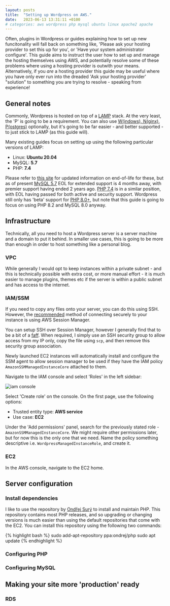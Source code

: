 ```yaml
---
layout: posts
title:  "Setting up Wordpress on AWS."
date:   2023-06-13 13:31:11 +0100
# categories: aws wordpress php mysql ubuntu linux apache2 apache
---
```

Often, plugins in Wordpress or guides explaining how to set up new funcitonality will fall back on something like, 'Please ask your hosting provider to set this up for you', or 'Have your system administrator configure'. This guide aims to instruct the user how to set up and manage the hosting themselves using AWS, and potentially resolve some of these problems where using a hosting provider is outwith your means. Alternatively, if you *are* a hosting provider this guide may be useful where you have only ever run into the dreaded 'Ask your hosting provider' "solution" to something you are trying to resolve - speaking from experience!

## General notes

Commonly, Wordpress is hosted on top of a [LAMP](https://en.wikipedia.org/wiki/LAMP_(software_bundle)) stack. At the very least, the 'P' is going to be a requirement. You can also use [W(indows), N(ginx)](https://winnmp.wtriple.com/tutorial/wordpress), [P(ostgres)](https://www.enterprisedb.com/postgres-tutorials/how-deploy-wordpress-highly-available-postgresql) optionally, but it's going to be far easier - and better supported - to just stick to LAMP (as this guide will).

Many existing guides focus on setting up using the following particular versions of LAMP:

- Linux: **Ubuntu 20.04**
- MySQL: **5.7**
- PHP: **7.4**

Please refer to [this site](https://endoflife.date/) for updated information on end-of-life for these, but as of present [MySQL 5.7](https://endoflife.date/mysql) EOL for extended support is 4 months away, with premier support having ended 2 years ago. [PHP 7.4](https://endoflife.date/php) is in a similar position, with EOL having passed for both active and security support. Wordpress still only has 'beta' support for [PHP 8.0+](https://make.wordpress.org/core/handbook/references/php-compatibility-and-wordpress-versions/), but note that this guide is going to focus on using PHP 8.2 and MySQL 8.0 anyway.

## Infrastructure

Technically, all you need to host a Wordpress server is a server machine and a domain to put it behind. In smaller use cases, this is going to be more than enough in order to host something like a personal blog.

### VPC

While generally I would opt to keep instances within a private subnet - and this is technically possible with extra cost, or more manual effort - it is much easier to manage plugins, themes etc if the server is within a public subnet and has access to the internet.

### IAM/SSM

If you need to copy any files onto your server, you can do this using SSH. However, the [recommended](https://aws.amazon.com/blogs/mt/vr-beneficios-session-manager/) method of connecting securely to your instance is using AWS Session Manager.

You can setup SSH over Session Manager, however I generally find that to be a bit of a [faff](https://docs.aws.amazon.com/systems-manager/latest/userguide/session-manager-getting-started-enable-ssh-connections.html). When required, I simply use an SSH security group to allow access from my IP only, copy the file using `scp`, and then remove this security group association.

Newly launched EC2 instances will automatically install and configure the SSM agent to allow session manager to be used if they have the IAM policy `AmazonSSMManagedInstanceCore` attached to them.

Navigate to the IAM console and select 'Roles' in the left sidebar:

![iam console](/assets/images/2023/06/13/iam-roles.png)

Select 'Create role' on the console. On the first page, use the following options:

- Trusted entity type: **AWS service**
- Use case: **EC2**

Under the 'Add permissions' panel, search for the previously stated role - `AmazonSSMManagedInstanceCore`. We might require other permissions later, but for now this is the only one that we need. Name the policy something descriptive i.e. `WordpressManagedInstanceRole`, and create it.

### EC2

In the AWS console, navigate to the EC2 home.

## Server configuration

### Install dependencies

I like to use the repository by [Ondřej Surý](https://launchpad.net/~ondrej/+archive/ubuntu/php/) to install and maintain PHP. This repository contains most PHP releases, and so upgrading or changing versions is much easier than using the default repositories that come with the EC2. You can install this repository using the following two commands:

{% highlight bash %}
sudo add-apt-repository ppa:ondrej/php
sudo apt update
{% endhighlight %}

### Configuring PHP

### Configuring MySQL

## Making your site more 'production' ready

### RDS

<!-- [jekyll-docs]: https://jekyllrb.com/docs/home -->
<!-- [jekyll-gh]:   https://github.com/jekyll/jekyll -->
<!-- [jekyll-talk]: https://talk.jekyllrb.com/ -->
